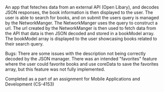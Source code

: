 An app that feteches data from an external API (Open Libary), and decodes JSON responses, the book information is then displayed to the user. The user is able to search for books, and on submit the users
query is managed by the NetworkManger. The NetworkManger uses the query to construct a url. The url created by the NetworkManger is then used to fetch data from the API that data is then JSON decoded 
and stored in a bookModel array. The bookModel array is displayed to the user showcasing books related to their search query. 


Bugs: 
There are some issues with the description not being correctly decoded by the JSON manager.
There was an intended "favorites" feature where the user could favorite books and use coreData to save the favorites array, but this feature was not fully implemented. 


Completed as a part of an assignment for Mobile Applications and Development (CS-4153)




